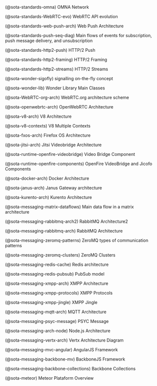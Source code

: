 (@sota-standards-omna) OMNA Network

(@sota-standards-WebRTC-evo) WebRTC API evolution

(@sota-standards-web-push-arch) Web Push Architecture

(@sota-standards-push-seq-diag) Main flows of events for subscription, push message delivery, and unsubscription

(@sota-standards-http2-push) HTTP/2 Push

(@sota-standards-http2-framing) HTTP/2 Framing

(@sota-standards-http2-streams) HTTP/2 Streams

(@sota-wonder-sigofly) signalling on-the-fly concept

(@sota-wonder-lib) Wonder Library Main Classes

(@sota-WebRTC-org-arch) WebRTC.org architecture scheme

(@sota-openwebrtc-arch) OpenWebRTC Architecture

(@sota-v8-arch) V8 Architecture

(@sota-v8-contexts) V8 Multiple Contexts

(@sota-fxos-arch) Firefox OS Architecture

(@sota-jitsi-arch) Jitsi Videobridge Architecture

(@sota-runtime-openfire-videobridge) Video Bridge Component

(@sota-runtime-openfire-components) OpenFire VideoBridge and Jicofo Components

(@sota-docker-arch) Docker Architecture

(@sota-janus-arch) Janus Gateway architecture

(@sota-kurento-arch) Kurento Architecture

(@sota-messaging-matrix-dataflows) Main data flow in a matrix architecture

(@sota-messaging-rabbitmq-arch2) RabbitMQ Architecture2

(@sota-messaging-rabbitmq-arch) RabbitMQ Architecture

(@sota-messaging-zeromq-patterns) ZeroMQ types of communication patterns

(@sota-messaging-zeromq-clusters) ZeroMQ Clusters

(@sota-messaging-redis-cache) Redis architecture

(@sota-messaging-redis-pubsub) PubSub model

(@sota-messaging-xmpp-arch) XMPP Architecture

(@sota-messaging-xmpp-protocols) XMPP Protocols

(@sota-messaging-xmpp-jingle) XMPP Jingle

(@sota-messaging-mqtt-arch) MQTT Architecture

(@sota-messaging-psyc-message) PSYC Message

(@sota-messaging-arch-node) Node.js Architecture

(@sota-messaging-vertx-arch) Vertx Architecture Diagram

(@sota-messaging-mvc-angular) AngularJS Framework

(@sota-messaging-backbone-mv) BackboneJS Framework

(@sota-messaging-backbone-collections) Backbone Collections

(@sota-meteor) Meteor Plataform Overview